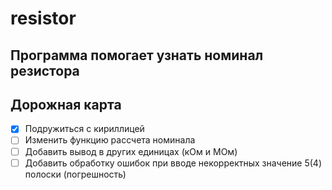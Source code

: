 # resistor
Программа помогает узнать номинал резистора
----
## Дорожная карта
- [x] Подружиться с кириллицей
- [ ] Изменить функцию рассчета номинала
- [ ] Добавить вывод в других единицах (кОм и МОм)
- [ ] Добавить обработку ошибок при вводе некорректных значение 5(4) полоски (погрешность)
